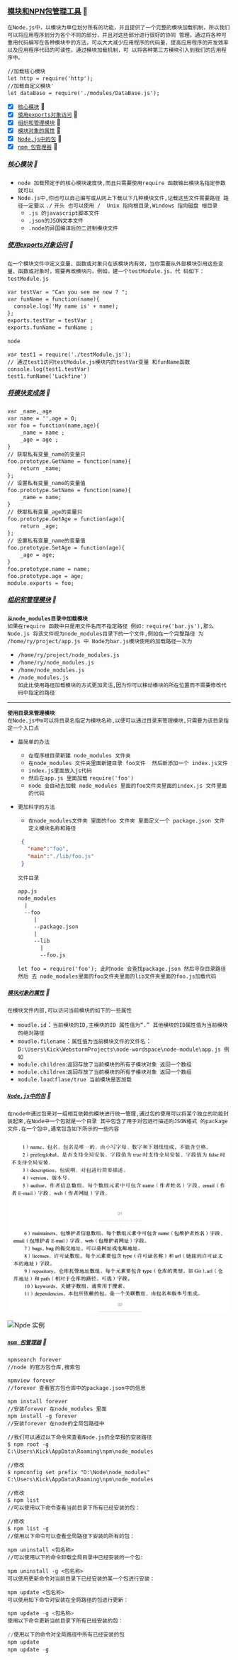 ### [模块和NPN包管理工具](#top) <b id="top"></b> 	:maple_leaf:
`在Node.js中，以模块为单位划分所有的功能，并且提供了一个完整的模块加载机制，所以我们可以将应用程序划分为各个不同的部分，并且对这些部分进行很好的协同
管理。通过将各种可重用代码编写在各种模块中的方法，可以大大减少应用程序的代码量，提高应用程序的开发效率以及应用程序代码的可读性。通过模块加载机制，可
以将各种第三方模块引入到我们的应用程序中。`
```node
//加载核心模块
let http = require('http');
//加载自定义模块'
let dataBase = require('./modules/DataBase.js');
```
- [x] [`核心模块`](#moudlecenter) :maple_leaf:
- [x] [`使用exports对象访问`](#exports) :maple_leaf:
- [x] [`组织和管理模块`](#nodemodules) :maple_leaf:
- [x] [`模块对象的属性`](#moduleshuxing) :maple_leaf:
- [x] [`Node.js中的包`](#nodepackage) :maple_leaf:
- [x] [`npm 包管理器`](#npmpackage) :maple_leaf:

##### [核心模块](#top) <b id="moudlecenter"></b> 	:maple_leaf:
* `node 加载预定于的核心模块速度快,而且只需要使用require 函数输出模块名指定参数就可以`
* `Node.js中,你也可以自己编写或从网上下载以下几种模块文件,记载这些文件需要路径 路径一定要以` `./` `开头 也可以使用 /  Unix 指向根目录,Windows 指向磁盘
根目录`
  * `.js 的javascript脚本文件`
  * `.json的JSON文本文件`
  * `.node的异国编译后的二进制模块文件`
  
##### [使用exports对象访问](#top) <b id="exports"></b> :maple_leaf: 
`在一个模块文件中定义变量、函数或对象只在该模块内有效，当你需要从外部模块引用这些变量、函数或对象时，需要再改模块内，例如，建一个testModule.js，代
码如下：` <br/>
`testModule.js`
```node
var testVar = "Can you see me now ? ";
var funName = function(name){
  console.log('My name is' + name);
};
exports.testVar = testVar ;
exports.funName = funName ;
```
`node`
```node
var test1 = require('./testModule.js');
// 通过test1访问testModule.js模块内的testVar变量 和funName函数
console.log(test1.testVar)
test1.funName('Luckfine')
```
##### [将模块变成类](#top) :maple_leaf:
```node
var _name,_age
var name = '',age = 0;
var foo = function(name,age){
    _name = name ;
    _age = age ;
}
// 获取私有变量_name的变量只
foo.prototype.GetName = function(name){
    return _name;
};
// 设置私有变量_name的变量值
foo.prototype.SetName = function(name){
    _name = name;
}
// 获取私有变量_age的变量只
foo.prototype.GetAge = function(age){
    return _age;
};
// 设置私有变量_name的变量值
foo.prototype.SetAge = function(age){
    _age = age;
}
foo.prototype.name = name;
foo.prototype.age = age;
module.exports = foo;
```
##### [组织和管理模块](#top) <b id="nodemodules"></b> :maple_leaf: 
**`从node_modules目录中加载模块`** <br/>
`如果在require 函数中只是用文件名而不指定路径 例如:` `require('bar.js'),那么Node.js 将该文件视为node_modules目录下的一个文件,例如在一个完整路径
为 /home/ry/project/app.js 中 Node为bar.js模块使用的加载路径一次为`
  * `/home/ry/project/node_modules.js`
  * `/home/ry/node_modules.js`
  * `/home/node_modules.js`
  * `/node_modules.js`<br/>
`如此比使用路径加载模块的方式更加灵活,因为你可以移动模块的所在位置而不需要修改代码中指定的路径`

----
**`使用目录来管理模块`** <br/>
`在Node.js中m可以将目录名指定为模块名称,以便可以通过目录来管理模块,只需要为该目录指定一个入口点`
* `最简单的办法`
   * `在程序根目录新建 node_modules 文件夹`
   * `在node_modules 文件夹里面新建目录 foo文件  然后新添加一个 index.js文件`
   * `index.js里面放入js代码`
   * `然后在app.js 里面加载` `require('foo')`
   * `node 会自动去加载 node_modules 里面的foo文件夹里面的index.js 文件里面的代码`
* `更加科学的方法`
   * `在node_modules文件夹 里面的foo 文件夹 里面定义一个 package.json 文件 定义模块名称和路径`
   
   ```json
    {
      "name":"foo", 
      "main":"./lib/foo.js"
    }
   ```
   `文件目录`
   ```
   app.js  
   node_modules
     |
     --foo
        |
        --package.json    
        |
        --lib
          |
          --foo.js
   ```
   `let foo = require('foo'); 此时node 会查找package.json 然后寻杂目录路径然后 去 node_modules里面的foo文件夹里面的lib文件夹里面的foo.js加载代码`


##### [`模块对象的属性`](#top) <b id="moduleshuxing"></b> :maple_leaf: 
`在模块文件内部,可以访问当前模块的如下的一些属性`
* `moudle.id`：`当前模块的ID,主模块的ID 属性值为“.” 其他模块的ID属性值为当前模块的绝对路径`
* `moudle.filename`：`属性值为当前模块文件的文件名`：`D:\Users\Kick\WebstormProjects\node-wordspace\node-module\app.js 例如`
* `module.children`:`返回存放了当前模块的所有子模块对象 返回一个数组`
* `module.children`:`返回存放了当前模块的所有子模块对象 返回一个数组`
* `module.load`:`flase/true 当前模块是否加载`

##### [`Node.js中的包`](#top) <b id="nodepackage"></b> :maple_leaf: 
`在node中通过包来对一组相互依赖的模块进行统一管理,通过包的使用可以将某个独立的功能封装起来,在Node中一个包就是一个目录 其中包含了用于对包进行描述的JSON格式 的package文件.在一个包中,通常包含如下所示的一些内容`

![Node 包结构](/Resources/NodeImage/nodepackage.png)


![Npde 实例](/Resources/NodeImage/nodepackexample)

##### [`npm 包管理器`](#npmpackage)  <b id="npmpackage"></b> :maple_leaf:

```node
npmsearch forever 
//node 的官方包仓库,搜索包
```
```node
npmview forever 
//forever 查看官方包仓库中的package.json中的信息 
```
```node
npm install forever 
//安装forever 在node_modules 里面 
npm install -g forever
//安装forever 在node的全局包路径中
```
```node
//我们可以通过以下命令来查看Node.js的全举报的安装路径
$ npm root -g
C:\Users\Kick\AppData\Roaming\npm\node_modules
```
```node
//修改
$ npmconfig set prefix "D:\Node\node_modules"
C:\Users\Kick\AppData\Roaming\npm\node_modules
```

```node
//修改
$ npm list
//可以使用以下命令查看当前目录下所有已经安装的包：
```

```node
//修改
$ npm list -g
//使用以下命令可以查看全局路径下安装的所有的包：
```

```node
npm uninstall <包名称>
//可以使用以下的命令卸载全局目录中已经安装的一个包:
```

```node
npm uninstall -g <包名称>
可以使用更新命令对当前目录下已经安装的某一个包进行安装：
```

```node
npm update <包名称>
可以使用如下命令对安装在全局路径的包进行更新：
```

```powershell
npm update -g <包名称>
使用以下命令更新当前目录下所有已经安装的包：
```

```powershell
//使用以下的命令对全局路径中所有已经安装的包
npm update
npm update -g
````



















